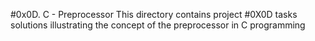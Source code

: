 #0x0D. C - Preprocessor
This directory contains project #0X0D tasks solutions illustrating the concept of the preprocessor in C programming
